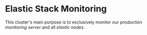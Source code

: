 # Elastic Stack Monitoring

This cluster's main purpose is to exclusively monitor our _production monitoring server_ and all _elastic nodes_.

